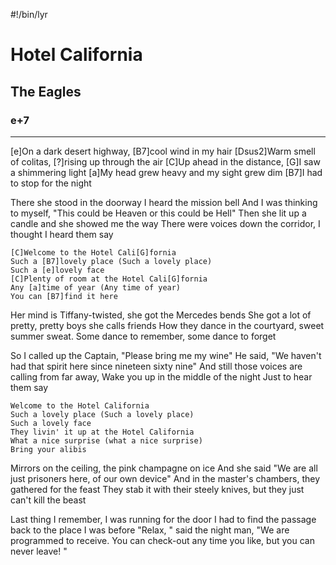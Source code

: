 #!/bin/lyr
# Hotel California
## The Eagles
### e+7

---

[e]On a dark desert highway, [B7]cool wind in my hair
[Dsus2]Warm smell of colitas, [?]rising up through the air
[C]Up ahead in the distance, [G]I saw a shimmering light
[a]My head grew heavy and my sight grew dim [B7]I had to stop for the night

There she stood in the doorway I heard the mission bell
And I was thinking to myself, "This could be Heaven or this could be Hell"
Then she lit up a candle and she showed me the way
There were voices down the corridor, I thought I heard them say

    [C]Welcome to the Hotel Cali[G]fornia
    Such a [B7]lovely place (Such a lovely place)
    Such a [e]lovely face
    [C]Plenty of room at the Hotel Cali[G]fornia
    Any [a]time of year (Any time of year)
    You can [B7]find it here

Her mind is Tiffany-twisted, she got the Mercedes bends
She got a lot of pretty, pretty boys she calls friends
How they dance in the courtyard, sweet summer sweat.
Some dance to remember, some dance to forget

So I called up the Captain, "Please bring me my wine"
He said, "We haven't had that spirit here since nineteen sixty nine"
And still those voices are calling from far away,
Wake you up in the middle of the night Just to hear them say

    Welcome to the Hotel California
    Such a lovely place (Such a lovely place)
    Such a lovely face
    They livin' it up at the Hotel California
    What a nice surprise (what a nice surprise)
    Bring your alibis

Mirrors on the ceiling, the pink champagne on ice
And she said "We are all just prisoners here, of our own device"
And in the master's chambers, they gathered for the feast
They stab it with their steely knives, but they just can't kill the beast

Last thing I remember, I was running for the door
I had to find the passage back to the place I was before
"Relax, " said the night man, "We are programmed to receive.
You can check-out any time you like, but you can never leave! "
